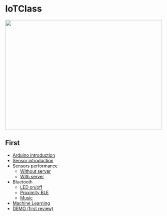 # IoTClass

<img src="https://www.globalsign.com/application/files/7416/3763/0034/General_Banner_WhatisIOT_4_APAC_2021_11_22.jpg" width="500" height="350">

<h2>First</h2>

<ul>
  <li><a href="First/led_intro">Arduino introduction</a></li>
  <li><a href="First/WebSensor">Sensor introduction</a></li>
  <li>Sensors performance
    <ul>
      <li><a href="First/Todero">Without server</a></li>
      <li><a href="First/WebTodero">With server</a></li>
    </ul>
  </li>
  <li>Bluetooth
    <ul>
      <li><a href="First/bt_classic_led"> LED on/off </a></li>
      <li><a href="First/bt_proximity"> Proximity BLE </a></li>
      <li><a href="First/bt_music"> Music </a></li>
    </ul>
  </li>
  <li><a href="First/TinyML/ML"> Machine Learning </a></li>
  <li><a href="First/DEMO"> DEMO (first review) </a></li>
</ul>


